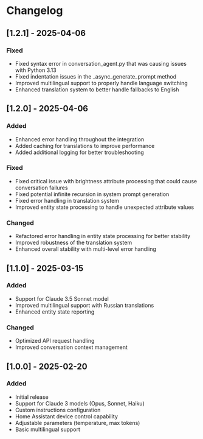 # Changelog

## [1.2.1] - 2025-04-06

### Fixed
- Fixed syntax error in conversation_agent.py that was causing issues with Python 3.13
- Fixed indentation issues in the _async_generate_prompt method
- Improved multilingual support to properly handle language switching
- Enhanced translation system to better handle fallbacks to English

## [1.2.0] - 2025-04-06

### Added
- Enhanced error handling throughout the integration
- Added caching for translations to improve performance
- Added additional logging for better troubleshooting

### Fixed
- Fixed critical issue with brightness attribute processing that could cause conversation failures
- Fixed potential infinite recursion in system prompt generation
- Fixed error handling in translation system
- Improved entity state processing to handle unexpected attribute values

### Changed
- Refactored error handling in entity state processing for better stability
- Improved robustness of the translation system
- Enhanced overall stability with multi-level error handling

## [1.1.0] - 2025-03-15

### Added
- Support for Claude 3.5 Sonnet model
- Improved multilingual support with Russian translations
- Enhanced entity state reporting

### Changed
- Optimized API request handling
- Improved conversation context management

## [1.0.0] - 2025-02-20

### Added
- Initial release
- Support for Claude 3 models (Opus, Sonnet, Haiku)
- Custom instructions configuration
- Home Assistant device control capability
- Adjustable parameters (temperature, max tokens)
- Basic multilingual support